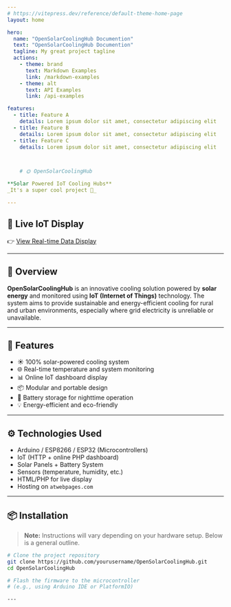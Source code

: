 ```yaml
---
# https://vitepress.dev/reference/default-theme-home-page
layout: home

hero:
  name: "OpenSolarCoolingHub Documention"
  text: "OpenSolarCoolingHub Documention"
  tagline: My great project tagline
  actions:
    - theme: brand
      text: Markdown Examples
      link: /markdown-examples
    - theme: alt
      text: API Examples
      link: /api-examples

features:
  - title: Feature A
    details: Lorem ipsum dolor sit amet, consectetur adipiscing elit
  - title: Feature B
    details: Lorem ipsum dolor sit amet, consectetur adipiscing elit
  - title: Feature C
    details: Lorem ipsum dolor sit amet, consectetur adipiscing elit



    # 🌞 OpenSolarCoolingHub

**Solar Powered IoT Cooling Hubs**  
_It's a super cool project 🎉_

---
```


## 📡 Live IoT Display  
👉 [View Real-time Data Display](http://solarcoolingproject.atwebpages.com/RealtimeDisplayImproved.php)

---

## 🚀 Overview

**OpenSolarCoolingHub** is an innovative cooling solution powered by **solar energy** and monitored using **IoT (Internet of Things)** technology. The system aims to provide sustainable and energy-efficient cooling for rural and urban environments, especially where grid electricity is unreliable or unavailable.

---

## 🔧 Features

- ☀️ 100% solar-powered cooling system
- 🌐 Real-time temperature and system monitoring
- 📊 Online IoT dashboard display
- 📦 Modular and portable design
- 🔋 Battery storage for nighttime operation
- 💡 Energy-efficient and eco-friendly

---

## ⚙️ Technologies Used

- Arduino / ESP8266 / ESP32 (Microcontrollers)
- IoT (HTTP + online PHP dashboard)
- Solar Panels + Battery System
- Sensors (temperature, humidity, etc.)
- HTML/PHP for live display
- Hosting on `atwebpages.com`

---

## 📦 Installation

> **Note:** Instructions will vary depending on your hardware setup. Below is a general outline.

```bash
# Clone the project repository
git clone https://github.com/yourusername/OpenSolarCoolingHub.git
cd OpenSolarCoolingHub

# Flash the firmware to the microcontroller
# (e.g., using Arduino IDE or PlatformIO)

---
